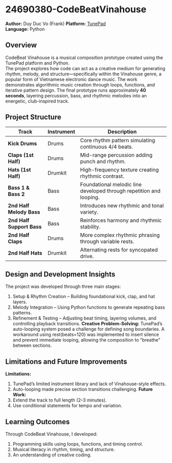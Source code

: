 # 24690380-CodeBeatVinahouse
**Author:** Duy Duc Vo (Frank) 
**Platform:** [TunePad](https://tunepad.com)  
**Language:** Python 

## Overview  
CodeBeat Vinahouse is a musical composition prototype created using the TunePad platform and Python.  
The project explores how code can act as a creative medium for generating rhythm, melody, and structure—specifically within the Vinahouse genre, a popular form of Vietnamese electronic dance music. The work demonstrates algorithmic music creation through loops, functions, and iterative pattern design. The final prototype runs approximately **40 seconds**, layering percussion, bass, and rhythmic melodies into an energetic, club-inspired track.

## Project Structure  
| Track | Instrument | Description |
|--------|-------------|--------------|
| **Kick Drums** | Drums | Core rhythm pattern simulating continuous 4/4 beats. |
| **Claps (1st Half)** | Drums | Mid-range percussion adding punch and rhythm. |
| **Hats (1st Half)** | Drumkit | High-frequency texture creating rhythmic contrast. |
| **Bass 1 & Bass 2** | Bass | Foundational melodic line developed through repetition and looping. |
| **2nd Half Melody Bass** | Bass | Introduces new rhythmic and tonal variety. |
| **2nd Half Support Bass** | Bass | Reinforces harmony and rhythmic stability. |
| **2nd Half Claps** | Drums | More complex rhythmic phrasing through variable rests. |
| **2nd Half Hats** | Drumkit | Alternating rests for syncopated drive. |

## Design and Development Insights
The project was developed through three main stages:
1. Setup & Rhythm Creation – Building foundational kick, clap, and hat layers.
2. Melody Integration – Using Python functions to generate repeating bass patterns.
3. Refinement & Testing – Adjusting beat timing, layering volumes, and controlling playback transitions.
**Creative Problem-Solving:**
TunePad’s auto-looping system posed a challenge for defining song boundaries.
A workaround using rest(beats=120) was implemented to insert silence and prevent immediate looping, allowing the composition to “breathe” between sections.

## Limitations and Future Improvements 
**Limitations:**
1. TunePad’s limited instrument library and lack of Vinahouse-style effects.
2. Auto-looping made precise section transitions challenging.
**Future Work:**
1. Extend the track to full length (2–3 minutes).
2. Use conditional statements for tempo and variation.

## Learning Outcomes
Through CodeBeat Vinahouse, I developed:
1. Programming skills using loops, functions, and timing control.
2. Musical literacy in rhythm, timing, and structure.
3. An understanding of creative coding.
